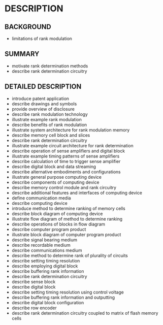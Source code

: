 # DESCRIPTION

## BACKGROUND

- limitations of rank modulation

## SUMMARY

- motivate rank determination methods
- describe rank determination circuitry

## DETAILED DESCRIPTION

- introduce patent application
- describe drawings and symbols
- provide overview of disclosure
- describe rank modulation technology
- illustrate example rank modulation
- describe benefits of rank modulation
- illustrate system architecture for rank modulation memory
- describe memory cell block and slices
- describe rank determination circuitry
- illustrate example circuit architecture for rank determination
- describe operation of sense amplifiers and digital block
- illustrate example timing patterns of sense amplifiers
- describe calculation of time to trigger sense amplifier
- describe digital block and data streaming
- describe alternative embodiments and configurations
- illustrate general purpose computing device
- describe components of computing device
- describe memory control module and rank circuitry
- describe additional features and interfaces of computing device
- define communication media
- describe computing device
- introduce method to determine ranking of memory cells
- describe block diagram of computing device
- illustrate flow diagram of method to determine ranking
- describe operations of blocks in flow diagram
- describe computer program product
- illustrate block diagram of computer program product
- describe signal bearing medium
- describe recordable medium
- describe communications medium
- describe method to determine rank of plurality of circuits
- describe setting timing resolution
- describe employing digital block
- describe buffering rank information
- describe rank determination circuitry
- describe sense block
- describe digital block
- describe setting timing resolution using control voltage
- describe buffering rank information and outputting
- describe digital block configuration
- describe row encoder
- describe rank determination circuitry coupled to matrix of flash memory cells

